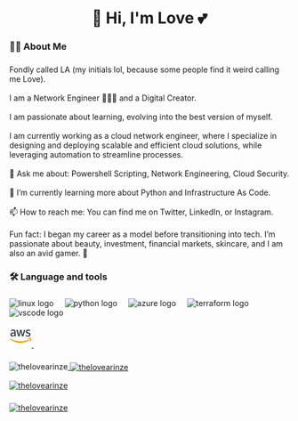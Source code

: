 

###

<h1 align="center">👋 Hi, I'm Love 💕</h1>

###

<h3 align="left">👩‍💻  About Me</h3>

###

<p align="left">Fondly called LA (my initials lol, because some people find it weird calling me Love).<br><br>I am a Network Engineer 👩🏽‍💻 and a Digital Creator.<br><br>I am passionate about learning, evolving into the best version of myself.<br><br>I am currently working as a cloud network engineer, where I specialize in designing and deploying scalable and efficient cloud solutions, while leveraging automation to streamline processes.<br><br>💬 Ask me about: Powershell Scripting, Network Engineering, Cloud Security.<br><br>🌱 I’m currently learning more about Python and Infrastructure As Code.<br><br>📫 How to reach me: You can find me on Twitter, LinkedIn, or Instagram. <br><br>Fun fact: I began my career as a model before transitioning into tech. I’m passionate about beauty, investment, financial markets, skincare, and I am also an avid gamer. 💛</p>

###

<h3 align="left">🛠 Language and tools</h3>

###

<div align="left">
  <img src="https://cdn.jsdelivr.net/gh/devicons/devicon/icons/linux/linux-original.svg" height="40" alt="linux logo"  />
  <img width="12" />
  <img src="https://cdn.jsdelivr.net/gh/devicons/devicon/icons/python/python-original.svg" height="40" alt="python logo"  />
  <img width="12" />
  <img src="https://cdn.jsdelivr.net/gh/devicons/devicon/icons/azure/azure-original.svg" height="40" alt="azure logo"  />
  <img width="12" />
  <img src="https://cdn.jsdelivr.net/gh/devicons/devicon/icons/terraform/terraform-original.svg" height="40" alt="terraform logo"  />
  <img width="12" />
  <img src="https://cdn.jsdelivr.net/gh/devicons/devicon/icons/vscode/vscode-original.svg" height="40" alt="vscode logo"  />
  <img width="12" />
  <p align="left"> <a href="https://aws.amazon.com" target="_blank" rel="noreferrer"> <img src="https://raw.githubusercontent.com/devicons/devicon/master/icons/amazonwebservices/amazonwebservices-original-wordmark.svg" alt="aws" width="40" height="40"/> </a> <a href="https://azure.microsoft.com/en-in/" target="_blank" rel="noreferrer"> <img
</div>

###

<p><img align="left" src="https://github-readme-stats.vercel.app/api/top-langs?username=thelovearinze&show_icons=true&locale=en&layout=compact" alt="thelovearinze" /></p>

<p>&nbsp;<img align="center" src="https://github-readme-stats.vercel.app/api?username=thelovearinze&show_icons=true&locale=en" alt="thelovearinze" /></p>

<p><img align="center" src="https://github-readme-streak-stats.herokuapp.com/?user=thelovearinze&" alt="thelovearinze" /></p>


###

<p align="left"> <img src="https://komarev.com/ghpvc/?username=thelovearinze&label=Profile%20views&color=0e75b6&style=flat" alt="thelovearinze" /> </p>

###

